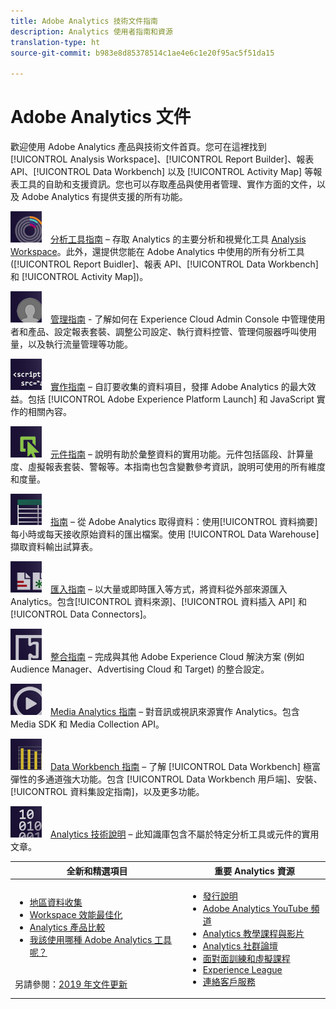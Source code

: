 ```yaml
---
title: Adobe Analytics 技術文件指南
description: Analytics 使用者指南和資源
translation-type: ht
source-git-commit: b983e8d85378514c1ae4e6c1e20f95ac5f51da15

---
```



# Adobe Analytics 文件

歡迎使用 Adobe Analytics 產品與技術文件首頁。您可在這裡找到 [!UICONTROL Analysis Workspace]、[!UICONTROL Report Builder]、報表 API、[!UICONTROL Data Workbench] 以及 [!UICONTROL Activity Map] 等報表工具的自助和支援資訊。您也可以存取產品與使用者管理、實作方面的文件，以及 Adobe Analytics 有提供支援的所有功能。

[![工具](assets/analyze_50px.png)](/help/analyze/home.md) [分析工具指南](/help/analyze/home.md) – 存取 Analytics 的主要分析和視覺化工具 [Analysis Workspace](/help/analyze/analysis-workspace/home.md)。此外，還提供您能在 Adobe Analytics 中使用的所有分析工具 ([!UICONTROL Report Buidler]、報表 API、[!UICONTROL Data Workbench] 和 [!UICONTROL Activity Map])。

[![管理員](assets/admin_50px.png)](/help/admin/home.md) [管理指南](/help/admin/home.md) - 了解如何在 Experience Cloud Admin Console 中管理使用者和產品、設定報表套裝、調整公司設定、執行資料控管、管理伺服器呼叫使用量，以及執行流量管理等功能。

[![實作](assets/implement_50px.png)](/help/implement/home.md) [實作指南](/help/implement/home.md) – 自訂要收集的資料項目，發揮 Adobe Analytics 的最大效益。包括 [!UICONTROL Adobe Experience Platform Launch] 和 JavaScript 實作的相關內容。

[![元件](assets/components_50px.png)](/help/components/home.md) [元件指南](/help/components/home.md) – 說明有助於彙整資料的實用功能。元件包括區段、計算量度、虛擬報表套裝、警報等。本指南也包含變數參考資訊，說明可使用的所有維度和度量。

[![匯出](assets/export_50px.png)](/help/export/home.md) [指南](/help/export/home.md) – 從 Adobe Analytics 取得資料：使用[!UICONTROL 資料摘要]每小時或每天接收原始資料的匯出檔案。使用 [!UICONTROL Data Warehouse] 擷取資料輸出試算表。

[![匯入](assets/import_50px.png)](/help/import/home.md) [匯入指南](/help/import/home.md) – 以大量或即時匯入等方式，將資料從外部來源匯入 Analytics。包含[!UICONTROL 資料來源]、[!UICONTROL 資料插入 API] 和 [!UICONTROL Data Connectors]。

[![整合](assets/integrate_50px.png)](/help/integrate/home.md) [整合指南](/help/integrate/home.md) – 完成與其他 Adobe Experience Cloud 解決方案 (例如 Audience Manager、Advertising Cloud 和 Target) 的整合設定。

[![Media Analytics](assets/media_50px.png)](https://docs.adobe.com/content/help/zh-Hant/media-analytics/using/media-overview.html) [Media Analytics 指南](https://docs.adobe.com/content/help/zh-Hant/media-analytics/using/media-overview.html) – 對音訊或視訊來源實作 Analytics。包含 Media SDK 和 Media Collection API。

[![DWB](assets/workbench_50px.png)](https://docs.adobe.com/content/help/en/data-workbench/using/home.html) [Data Workbench 指南](https://docs.adobe.com/content/help/en/data-workbench/using/home.html) – 了解 [!UICONTROL Data Workbench] 極富彈性的多通道強大功能。包含 [!UICONTROL Data Workbench 用戶端]、安裝、[!UICONTROL 資料集設定指南]，以及更多功能。

[![技術說明](assets/technotes_50px.png)](/help/technotes/home.md) [Analytics 技術說明](/help/technotes/home.md) – 此知識庫包含不屬於特定分析工具或元件的實用文章。

| 全新和精選項目 | 重要 Analytics 資源 |
| --- | --- |
| <ul><li>[地區資料收集](/help/technotes/rdc/regional-data-collection.md)</li><li>[Workspace 效能最佳化](/help/analyze/analysis-workspace/optimizing-performance.md)</li><li>[Analytics 產品比較](/help/admin/c-analytics-product-comparison/analytics-product-comparison.md)</li><li>[我該使用哪種 Adobe Analytics 工具呢？](/help/admin/c-analytics-product-comparison/which-analytics-tool.md)</li></ul><br> 另請參閱：[2019 年文件更新](doc-updates.md) | <ul><li> [發行說明](https://marketing.adobe.com/resources/help/zh_TW/whatsnew/)</li><li> [Adobe Analytics YouTube 頻道](https://www.youtube.com/channel/UC8I6bqCk7gO6YdoMz6W5fvw)</li><li>[Analytics 教學課程與影片](https://helpx.adobe.com/tw/analytics/kt/index/analytics-videos.html)</li><li>[Analytics 社群論壇](https://forums.adobe.com/community/experience-cloud/analytics-cloud/analytics)</li><li>[面對面訓練和虛擬課程](https://training.adobe.com/training/courses.html#solution=adobeAnalytics)</li><li>[Experience League](https://landing.adobe.com/experience-league/)</li><li>[連絡客戶服務](https://helpx.adobe.com/tw/support/analytics.html)</li></ul> |

<!-- Keep around for now

## Analytics reporting capabilities

Here is a comprehensive list of and links to all the reporting capabilities in Adobe Analytics.

* [Analysis Workspace](/help/analyze/analysis-workspace/analysis-workspace-features.md)
* [Report Builder](/help/analyze/report-builder/home.md)
* [Data Warehouse](/help/export/data-warehouse/data-warehouse.md)
* [Mobile Services UI](https://docs.adobe.com/content/help/en/mobile-services/using/home.html)
* [Data Workbench](https://docs.adobe.com/content/help/en/data-workbench/using/home.html)
* [Reports & Analytics](/help/analyze/reports-analytics/getting-started.md)
* [Ad Hoc Analysis](/help/analyze/ad-hoc-analysis/adhoc-home.md)

### Analytics feature list

*   [Activity Map](/help/analyze/activity-map/activity-map.md)
*   [Anomaly Detection](/help/analyze/analysis-workspace/virtual-analyst/c-anomaly-detection/statistics-anomaly-detection.md)
*   [Bot filtering](/help/admin/admin/bot-removal/bot-rules.md)
*   [Calculated Metrics](/help/components/c-calcmetrics/cm-overview.md)
*   [Classifications](/help/components/c-classifications2/c-classifications.md)
*   [Cohort Analysis](/help/analyze/analysis-workspace/visualizations/cohort-table/cohort-analysis.md)
*   [Contribution Analysis](/help/analyze/analysis-workspace/virtual-analyst/c-anomaly-detection/anomaly-detection.md)
*   [Data Connectors](https://www.adobeexchange.com/experiencecloud.html)
*   [Data Feeds](/help/export/analytics-data-feed/data-feed-overview.md)   
*   [Data Sources](/help/import/c-data-sources/datasrc-home.md)  
*   [Fallout](/help/analyze/analysis-workspace/visualizations/fallout/fallout-flow.md)
*   [Flow](/help/analyze/analysis-workspace/visualizations/c-flow/flow.md)
*   [Intelligent Alerts](/help/components/c-alerts/intellligent-alerts.md)
*   [Mobile App SDK](https://docs.adobe.com/content/help/en/mobile-services/using/home.html)  
*   [Real-time reporting](/help/components/c-real-time-reporting/realtime.md)
*   [Segmentation](/help/components/c-segmentation/seg-home.md)
*   [Segment Comparison](/help/analyze/analysis-workspace/c-panels/c-segment-comparison/segment-comparison.md)
*   [Video Tracking](https://docs.adobe.com/content/help/en/media-analytics/using/media-overview.html)
*   [Virtual Report Suites](/help/components/vrs/vrs-about.md)

## Contact options

Support delegates can get assisted support via:

**In-Product:**

1.  [Sign in to Adobe Analytics.](https://sc.omniture.com/login/)
2.  Navigate to **Help** > **Customer Care**.

**Phone:** 1-800-497-0335 (US & Canada).

Get [phone numbers for other regions](https://helpx.adobe.com/contact/dma-external/DMACustomeCareRegionalPhoneNumbers.html).

**Email:**

1.  Include [case details](https://helpx.adobe.com/experience-cloud/enterprise-email-support-guidelines.html) to open a ticket via email. 
1.  Send your case to [customercare@adobe.com](mailto:customercare@adobe.com).

Not sure if you're a **support delegate**? Find out if this [user type applies to you](https://helpx.adobe.com/experience-cloud/supported-users.html) and learn about our [enterprise support terms](https://helpx.adobe.com/support/programs/enterprise-support-terms.html).
 -->
